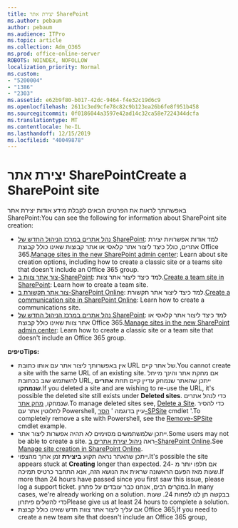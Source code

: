 ```yaml
---
title: יצירת אתר SharePoint
ms.author: pebaum
author: pebaum
ms.audience: ITPro
ms.topic: article
ms.collection: Adm_O365
ms.prod: office-online-server
ROBOTS: NOINDEX, NOFOLLOW
localization_priority: Normal
ms.custom:
- "5200004"
- "1386"
- "2303"
ms.assetid: e62b9f80-b017-42dc-9464-f4e32c19d6c9
ms.openlocfilehash: 2611c3ed9cfe78c82c9b123ea26b6fe8f951b458
ms.sourcegitcommit: 0f0186044a3597e42ad14c32ca58e7224344dcfa
ms.translationtype: MT
ms.contentlocale: he-IL
ms.lasthandoff: 12/15/2019
ms.locfileid: "40049878"
---
```

# <a name="create-a-sharepoint-site"></a><span data-ttu-id="6803e-102">יצירת אתר SharePoint</span><span class="sxs-lookup"><span data-stu-id="6803e-102">Create a SharePoint site</span></span>

<span data-ttu-id="6803e-103">באפשרותך לראות את הפרטים הבאים לקבלת מידע אודות יצירת אתר SharePoint:</span><span class="sxs-lookup"><span data-stu-id="6803e-103">You can see the following for information about SharePoint site creation:</span></span>
- <span data-ttu-id="6803e-104">[נהל אתרים במרכז הניהול החדש של SharePoint](https://docs.microsoft.com/sharepoint/manage-site-creation): למד אודות אפשרויות יצירת אתרים, כולל כיצד ליצור אתר קלאסי או אתר קבוצות שאינו כולל קבוצת Office 365.</span><span class="sxs-lookup"><span data-stu-id="6803e-104">[Manage sites in the new SharePoint admin center](https://docs.microsoft.com/sharepoint/manage-site-creation): Learn about site creation options, including how to create a classic site or a teams site that doesn't include an Office 365 group.</span></span>
- <span data-ttu-id="6803e-105">[צור אתר צוות ב-SharePoint](https://support.office.com/article/create-a-team-site-in-sharepoint-ef10c1e7-15f3-42a3-98aa-b5972711777d): למד כיצד ליצור אתר צוות.</span><span class="sxs-lookup"><span data-stu-id="6803e-105">[Create a team site in SharePoint](https://support.office.com/article/create-a-team-site-in-sharepoint-ef10c1e7-15f3-42a3-98aa-b5972711777d): Learn how to create a team site.</span></span>
- <span data-ttu-id="6803e-106">[צור אתר תקשורת ב-SharePoint Online](https://support.office.com/article/7fb44b20-a72f-4d2c-9173-fc8f59ba50eb): למד כיצד ליצור אתר תקשורת.</span><span class="sxs-lookup"><span data-stu-id="6803e-106">[Create a communication site in SharePoint Online](https://support.office.com/article/7fb44b20-a72f-4d2c-9173-fc8f59ba50eb): Learn how to create a communications site.</span></span>
- <span data-ttu-id="6803e-107">[נהל אתרים במרכז הניהול החדש של SharePoint](https://docs.microsoft.com/sharepoint/manage-sites-in-new-admin-center#create-a-site): למד כיצד ליצור אתר קלאסי או אתר צוות שאינו כולל קבוצת Office 365.</span><span class="sxs-lookup"><span data-stu-id="6803e-107">[Manage sites in the new SharePoint admin center](https://docs.microsoft.com/sharepoint/manage-sites-in-new-admin-center#create-a-site):  Learn how to create a classic site or a team site that doesn't include an Office 365 group.</span></span>


  
<span data-ttu-id="6803e-108">**טיפים**</span><span class="sxs-lookup"><span data-stu-id="6803e-108">**Tips:**</span></span>
- <span data-ttu-id="6803e-109">אין באפשרותך ליצור אתר עם אותו כתובת URL של אתר קיים.</span><span class="sxs-lookup"><span data-stu-id="6803e-109">You cannot create a site with the same URL of an existing site.</span></span> <span data-ttu-id="6803e-110">אם מחקת אתר והינך מייחל להשתמש שוב בכתובת URL, ייתכן שהאתר שנמחק עדיין קיים תחת **אתרים שנמחקו**.</span><span class="sxs-lookup"><span data-stu-id="6803e-110">If you deleted a site and are wishing to re-use the URL, it's possible the deleted site still exists under **Deleted sites**.</span></span> <span data-ttu-id="6803e-111">כדי לנהל אתרים שנמחקו, [מחק אתר](https://docs.microsoft.com/sharepoint/manage-sites-in-new-admin-center#delete-a-site).</span><span class="sxs-lookup"><span data-stu-id="6803e-111">To manage deleted sites see, [Delete a Site](https://docs.microsoft.com/sharepoint/manage-sites-in-new-admin-center#delete-a-site).</span></span> <span data-ttu-id="6803e-112">כדי להסיר לחלוטין אתר עם Powershell, עיין בדוגמה ' [הסר-SPSite](https://docs.microsoft.com/sharepoint/manage-sites-in-new-admin-center#delete-a-site) cmdlet '.</span><span class="sxs-lookup"><span data-stu-id="6803e-112">To completely remove a site with Powershell, see the [Remove-SPSite](https://docs.microsoft.com/sharepoint/manage-sites-in-new-admin-center#delete-a-site) cmdlet example.</span></span>
- <span data-ttu-id="6803e-113">ייתכן שלמשתמשים מסוימים לא תהיה אפשרות ליצור אתר.</span><span class="sxs-lookup"><span data-stu-id="6803e-113">Some users may not be able to create a site.</span></span> <span data-ttu-id="6803e-114">ראה [ניהול יצירת אתרים ב-SharePoint Online](https://docs.microsoft.com/sharepoint/manage-site-creation).</span><span class="sxs-lookup"><span data-stu-id="6803e-114">See [Manage site creation in SharePoint Online](https://docs.microsoft.com/sharepoint/manage-site-creation).</span></span>
- <span data-ttu-id="6803e-115">ייתכן שהאתר נראה תקוע **ביצירת** זמן ארוך מהצפוי.</span><span class="sxs-lookup"><span data-stu-id="6803e-115">It's possible the site appears stuck at **Creating** longer than expected.</span></span> <span data-ttu-id="6803e-116">אם חלפו יותר מ -24 שעות מאז הפעם הראשונה שראית את הנושא הזה, אנא התחבר כרטיס תמיכה.</span><span class="sxs-lookup"><span data-stu-id="6803e-116">If more than 24 hours have passed since you first saw this issue, please log a support ticket.</span></span> <span data-ttu-id="6803e-117">במקרים רבים, אנחנו כבר עובדים על פתרון.</span><span class="sxs-lookup"><span data-stu-id="6803e-117">In many cases, we're already working on a solution.</span></span> <span data-ttu-id="6803e-118">בבקשה תן לנו לפחות 24. שעות כדי להשלים פיתרון</span><span class="sxs-lookup"><span data-stu-id="6803e-118">Please give us at least 24 hours to complete a solution.</span></span>
- <span data-ttu-id="6803e-119">אם עליך ליצור אתר צוות חדש שאינו כולל קבוצת Office 365,</span><span class="sxs-lookup"><span data-stu-id="6803e-119">If you need to create a new team site that doesn't include an Office 365 group,</span></span> 


